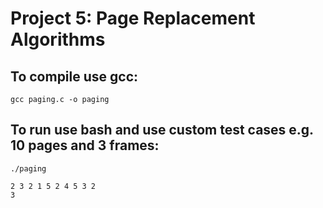 # Project 5: Page Replacement Algorithms

## To compile use gcc:
```
gcc paging.c -o paging
```

## To run use bash and use custom test cases e.g. 10 pages and 3 frames:
```
./paging

2 3 2 1 5 2 4 5 3 2
3
```

